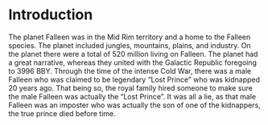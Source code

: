# Introduction

The planet Falleen was in the Mid Rim territory and a home to the Falleen species.
The planet included jungles, mountains, plains, and industry.
On the planet there were a total of 520 million living on Falleen.
The planet had a great narrative, whereas they united with the Galactic Republic foregoing to 3996 BBY.
Through the time of the intense Cold War, there was a male Falleen who was claimed to be legendary “Lost Prince” who was kidnapped 20 years ago.
That being so, the royal family hired someone to make sure the male Falleen was actually the “Lost Prince”.
It was all a lie, as that male Falleen was an imposter who was actually the son of one of the kidnappers, the true prince died before time.
